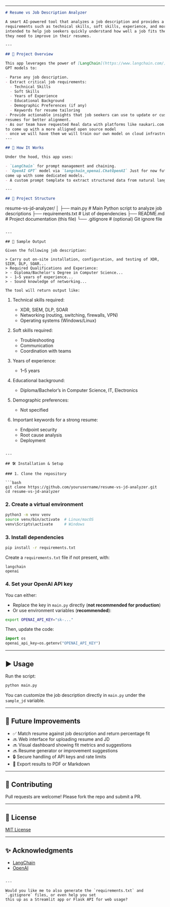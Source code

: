 

---

```markdown
# Resume vs Job Description Analyzer

A smart AI-powered tool that analyzes a job description and provides a breakdown of key 
requirements such as technical skills, soft skills, experience, and more. This tool is 
intended to help job seekers quickly understand how well a job fits their profile and what 
they need to improve in their resumes.

---

## 🚀 Project Overview

This app leverages the power of [LangChain](https://www.langchain.com/) and OpenAI's 
GPT models to:

- Parse any job description.
- Extract critical job requirements:
  - Technical Skills
  - Soft Skills
  - Years of Experience
  - Educational Background
  - Demographic Preferences (if any)
  - Keywords for resume tailoring
- Provide actionable insights that job seekers can use to update or customize their 
resumes for better alignment.
- As our team have requested Real data with platforms like naukari.com and linked.in 
to come up with a more alligned open source model 
- once we will have them we will train our own model on cloud infrastructure (GCP).
---

## 🧠 How It Works

Under the hood, this app uses:

- `LangChain` for prompt management and chaining.
- `OpenAI GPT` model via `langchain_openai.ChatOpenAI` Just for now future plans are to 
come up with some dedicated models.
- A custom prompt template to extract structured data from natural language job descriptions.

---

## 📂 Project Structure

```

resume-vs-jd-analyzer/
│
├── main.py                # Main Python script to analyze job descriptions
├── requirements.txt       # List of dependencies
├── README.md              # Project documentation (this file)
└── .gitignore             # (optional) Git ignore file

```

---

## 📄 Sample Output

Given the following job description:

> Carry out on-site installation, configuration, and testing of XDR, SIEM, DLP, SOAR...  
> Required Qualifications and Experience:
> - Diploma/Bachelor's Degree in Computer Science...
> - 1–5 years of experience...
> - Sound knowledge of networking...

The tool will return output like:

```

1. Technical skills required:

   * XDR, SIEM, DLP, SOAR
   * Networking (routing, switching, firewalls, VPN)
   * Operating systems (Windows/Linux)

2. Soft skills required:

   * Troubleshooting
   * Communication
   * Coordination with teams

3. Years of experience:

   * 1–5 years

4. Educational background:

   * Diploma/Bachelor’s in Computer Science, IT, Electronics

5. Demographic preferences:

   * Not specified

6. Important keywords for a strong resume:

   * Endpoint security
   * Root cause analysis
   * Deployment

````

---

## 🛠 Installation & Setup

### 1. Clone the repository

```bash
git clone https://github.com/yourusername/resume-vs-jd-analyzer.git
cd resume-vs-jd-analyzer
````

### 2. Create a virtual environment

```bash
python3 -m venv venv
source venv/bin/activate  # Linux/macOS
venv\Scripts\activate     # Windows
```

### 3. Install dependencies

```bash
pip install -r requirements.txt
```

Create a `requirements.txt` file if not present, with:

```
langchain
openai
```

### 4. Set your OpenAI API key

You can either:

* Replace the key in `main.py` directly (**not recommended for production**)
* Or use environment variables (**recommended**):

```bash
export OPENAI_API_KEY="sk-..."
```

Then, update the code:

```python
import os
openai_api_key=os.getenv("OPENAI_API_KEY")
```

---

## ▶️ Usage

Run the script:

```bash
python main.py
```

You can customize the job description directly in `main.py` under the `sample_jd` variable.

---

## 🧩 Future Improvements

* ✅ Match resume against job description and return percentage fit
* 🔜 Web interface for uploading resume and JD
* 🔜 Visual dashboard showing fit metrics and suggestions
* 🔜 Resume generator or improvement suggestions
* 🔒 Secure handling of API keys and rate limits
* 📝 Export results to PDF or Markdown

---

## 🤝 Contributing

Pull requests are welcome! Please fork the repo and submit a PR.

---

## 📜 License

[MIT License](LICENSE)

---

## ✨ Acknowledgments

* [LangChain](https://www.langchain.com/)
* [OpenAI](https://openai.com/)

```

---

Would you like me to also generate the `requirements.txt` and `.gitignore` files, or even help you set 
this up as a Streamlit app or Flask API for web usage?
```
